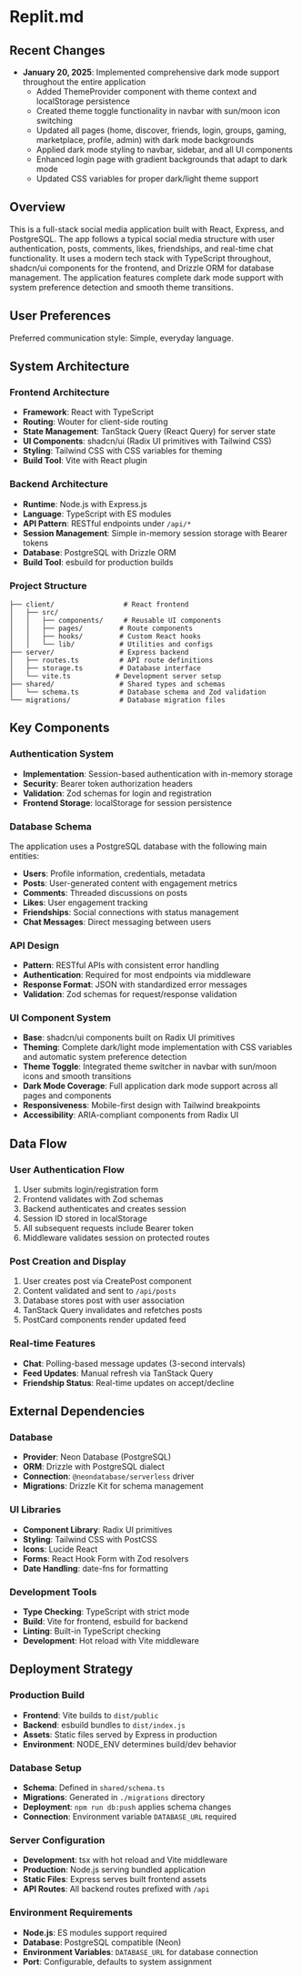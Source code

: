 # Replit.md

## Recent Changes
- **January 20, 2025**: Implemented comprehensive dark mode support throughout the entire application
  - Added ThemeProvider component with theme context and localStorage persistence
  - Created theme toggle functionality in navbar with sun/moon icon switching
  - Updated all pages (home, discover, friends, login, groups, gaming, marketplace, profile, admin) with dark mode backgrounds
  - Applied dark mode styling to navbar, sidebar, and all UI components
  - Enhanced login page with gradient backgrounds that adapt to dark mode
  - Updated CSS variables for proper dark/light theme support

## Overview

This is a full-stack social media application built with React, Express, and PostgreSQL. The app follows a typical social media structure with user authentication, posts, comments, likes, friendships, and real-time chat functionality. It uses a modern tech stack with TypeScript throughout, shadcn/ui components for the frontend, and Drizzle ORM for database management. The application features complete dark mode support with system preference detection and smooth theme transitions.

## User Preferences

Preferred communication style: Simple, everyday language.

## System Architecture

### Frontend Architecture
- **Framework**: React with TypeScript
- **Routing**: Wouter for client-side routing
- **State Management**: TanStack Query (React Query) for server state
- **UI Components**: shadcn/ui (Radix UI primitives with Tailwind CSS)
- **Styling**: Tailwind CSS with CSS variables for theming
- **Build Tool**: Vite with React plugin

### Backend Architecture
- **Runtime**: Node.js with Express.js
- **Language**: TypeScript with ES modules
- **API Pattern**: RESTful endpoints under `/api/*`
- **Session Management**: Simple in-memory session storage with Bearer tokens
- **Database**: PostgreSQL with Drizzle ORM
- **Build Tool**: esbuild for production builds

### Project Structure
```
├── client/                 # React frontend
│   ├── src/
│   │   ├── components/     # Reusable UI components
│   │   ├── pages/         # Route components
│   │   ├── hooks/         # Custom React hooks
│   │   └── lib/           # Utilities and configs
├── server/                # Express backend
│   ├── routes.ts          # API route definitions
│   ├── storage.ts         # Database interface
│   └── vite.ts           # Development server setup
├── shared/                # Shared types and schemas
│   └── schema.ts          # Database schema and Zod validation
└── migrations/            # Database migration files
```

## Key Components

### Authentication System
- **Implementation**: Session-based authentication with in-memory storage
- **Security**: Bearer token authorization headers
- **Validation**: Zod schemas for login and registration
- **Frontend Storage**: localStorage for session persistence

### Database Schema
The application uses a PostgreSQL database with the following main entities:
- **Users**: Profile information, credentials, metadata
- **Posts**: User-generated content with engagement metrics
- **Comments**: Threaded discussions on posts
- **Likes**: User engagement tracking
- **Friendships**: Social connections with status management
- **Chat Messages**: Direct messaging between users

### API Design
- **Pattern**: RESTful APIs with consistent error handling
- **Authentication**: Required for most endpoints via middleware
- **Response Format**: JSON with standardized error messages
- **Validation**: Zod schemas for request/response validation

### UI Component System
- **Base**: shadcn/ui components built on Radix UI primitives
- **Theming**: Complete dark/light mode implementation with CSS variables and automatic system preference detection
- **Theme Toggle**: Integrated theme switcher in navbar with sun/moon icons and smooth transitions
- **Dark Mode Coverage**: Full application dark mode support across all pages and components
- **Responsiveness**: Mobile-first design with Tailwind breakpoints
- **Accessibility**: ARIA-compliant components from Radix UI

## Data Flow

### User Authentication Flow
1. User submits login/registration form
2. Frontend validates with Zod schemas
3. Backend authenticates and creates session
4. Session ID stored in localStorage
5. All subsequent requests include Bearer token
6. Middleware validates session on protected routes

### Post Creation and Display
1. User creates post via CreatePost component
2. Content validated and sent to `/api/posts`
3. Database stores post with user association
4. TanStack Query invalidates and refetches posts
5. PostCard components render updated feed

### Real-time Features
- **Chat**: Polling-based message updates (3-second intervals)
- **Feed Updates**: Manual refresh via TanStack Query
- **Friendship Status**: Real-time updates on accept/decline

## External Dependencies

### Database
- **Provider**: Neon Database (PostgreSQL)
- **ORM**: Drizzle with PostgreSQL dialect
- **Connection**: `@neondatabase/serverless` driver
- **Migrations**: Drizzle Kit for schema management

### UI Libraries
- **Component Library**: Radix UI primitives
- **Styling**: Tailwind CSS with PostCSS
- **Icons**: Lucide React
- **Forms**: React Hook Form with Zod resolvers
- **Date Handling**: date-fns for formatting

### Development Tools
- **Type Checking**: TypeScript with strict mode
- **Build**: Vite for frontend, esbuild for backend
- **Linting**: Built-in TypeScript checking
- **Development**: Hot reload with Vite middleware

## Deployment Strategy

### Production Build
- **Frontend**: Vite builds to `dist/public`
- **Backend**: esbuild bundles to `dist/index.js`
- **Assets**: Static files served by Express in production
- **Environment**: NODE_ENV determines build/dev behavior

### Database Setup
- **Schema**: Defined in `shared/schema.ts`
- **Migrations**: Generated in `./migrations` directory
- **Deployment**: `npm run db:push` applies schema changes
- **Connection**: Environment variable `DATABASE_URL` required

### Server Configuration
- **Development**: tsx with hot reload and Vite middleware
- **Production**: Node.js serving bundled application
- **Static Files**: Express serves built frontend assets
- **API Routes**: All backend routes prefixed with `/api`

### Environment Requirements
- **Node.js**: ES modules support required
- **Database**: PostgreSQL compatible (Neon)
- **Environment Variables**: `DATABASE_URL` for database connection
- **Port**: Configurable, defaults to system assignment